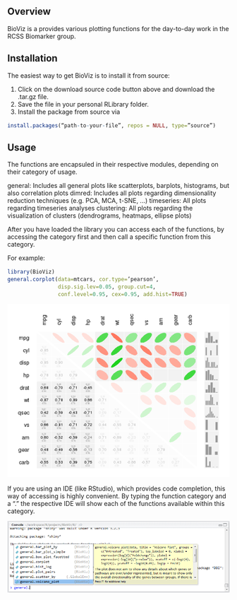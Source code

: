 ## Overview

BioViz is a provides various plotting functions for the day-to-day work in the RCSS Biomarker group.

## Installation

The easiest way to get BioViz is to install it from source:
1. Click on the download source code button above and download the .tar.gz file.
2. Save the file in your personal RLibrary folder.
3. Install the package from source via

```r
install.packages(“path-to-your-file”, repos = NULL, type=”source”)
```

## Usage
The functions are encapsuled in their respective modules, depending on their category of usage.

general: Includes all general plots like scatterplots, barplots, histograms, but also correlation plots
dimred: Includes all plots regarding dimensionality reduction techniques (e.g. PCA, MCA, t-SNE, ...)
timeseries: All plots regarding timeseries analyses
clustering:  All plots regarding the visualization of clusters (dendrograms, heatmaps, ellipse plots)

After you have loaded the library you can access each of the functions, by accessing the category first and then call
a specific function from this category.

For example:

```r
library(BioViz)
general.corplot(data=mtcars, cor.type=’pearson’, 
                disp.sig.lev=0.05, group.cut=4, 
                conf.level=0.95, cex=0.95, add.hist=TRUE)
```

![](figs/README-example-1.png)

If you are using an IDE (like RStudio), which provides code completion, this way of accessing is highly convenient.
By typing the function category and a “.” the respective IDE will show each of the functions available within this category.

![Code Completion](figs/codeCompletion.png)
